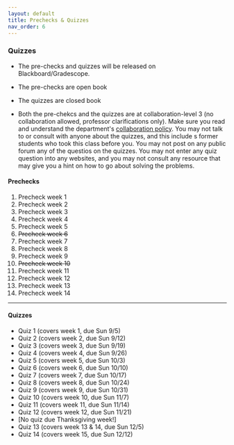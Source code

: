 ```yaml
---
layout: default 
title: Prechecks & Quizzes
nav_order: 6
---
```



### Quizzes

* The pre-checks and quizzes will be released on Blackboard/Gradescope. 

*  The pre-checks are open book

*  The quizzes are closed book

* Both the pre-chekcs and the quizzes are  at collaboration-level 3 (no collaboration allowed, professor clarifications only).  Make sure you read and understand the department's [collaboration policy](https://turing.bowdoin.edu/dept/collab.php).  You may not talk to or consult with anyone about the quizzes, and this include s former students who took this class before you. You may not post on any public forum any of the questios on the quizzes. You may not enter any quiz question into any websites, and you may not consult any resource that may give you a hint on how to go about solving the problems. 


#### Prechecks 

1. Precheck  week 1
2. Precheck week 2
3. Precheck week 3
4. Precheck week 4
5. Precheck week 5
6. ~~Precheck week 6~~
7. Precheck week 7
8. Precheck week 8
9. Precheck week 9
10. ~~Precheck week 10~~
11. Precheck week 11
12. Precheck week 12
13. Precheck week 13
14. Precheck week 14

*** 
#### Quizzes 

* Quiz 1 (covers week 1, due Sun 9/5)
*  Quiz 2 (covers week 2, due Sun 9/12)
*  Quiz 3 (covers week 3, due Sun 9/19)
*  Quiz 4 (covers week 4, due Sun 9/26)
* Quiz 5 (covers week 5, due Sun 10/3)
* Quiz 6 (covers week 6, due Sun 10/10)
* Quiz 7 (covers week 7, due Sun 10/17)
* Quiz 8 (covers week 8, due Sun 10/24)
* Quiz 9 (covers week 9, due Sun 10/31)
* Quiz 10 (covers week 10, due Sun 11/7)
*  Quiz 11 (covers week 11, due Sun 11/14)
* Quiz 12 (covers week 12, due Sun 11/21)
* [No quiz due Thanksgiving week!]
* Quiz 13 (covers week 13 & 14, due Sun 12/5)
* Quiz 14 (covers week 15, due Sun 12/12)

